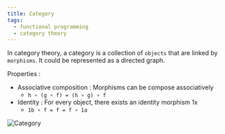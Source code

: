 ```yaml
---
title: Category
tags:
  - functional programming
  - category theory
---
```


In category theory, a category is a collection of `objects` that are linked by `morphisms`. It could be represented as a directed graph.

Properties :

- Associative composition : Morphisms can be compose associatively
  - `h ∘ (g ∘ f) = (h ∘ g) ∘ f`
- Identity : For every object, there exists an identity morphism 1x
  - `1b ∘ f = f = f ∘ 1a`

![Category](https://upload.wikimedia.org/wikipedia/commons/f/ff/Category_SVG.svg)
